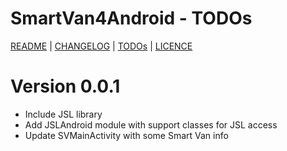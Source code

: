# SmartVan4Android - TODOs

[README](README.md) | [CHANGELOG](CHANGELOG.md) | [TODOs](TODOs.md) | [LICENCE](LICENCE.md)

# Version 0.0.1

* Include JSL library
* Add JSLAndroid module with support classes for JSL access
* Update SVMainActivity with some Smart Van info
